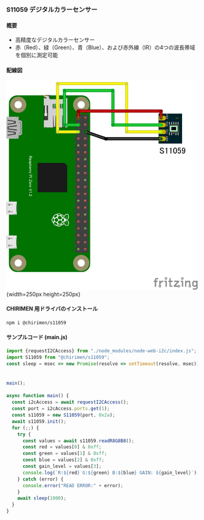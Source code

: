 ### S11059 デジタルカラーセンサー

#### 概要

* 高精度なデジタルカラーセンサー
* 赤（Red）、緑（Green）、青（Blue）、および赤外線（IR）の4つの波長帯域を個別に測定可能

#### 配線図

![](./schematic.png "schematic"){width=250px height=250px}

#### CHIRIMEN 用ドライバのインストール

```shell
npm i @chirimen/s11059
```

#### サンプルコード (main.js)

```javascript
import {requestI2CAccess} from "./node_modules/node-web-i2c/index.js";
import S11059 from "@chirimen/s11059";
const sleep = msec => new Promise(resolve => setTimeout(resolve, msec));


main();

async function main() {
  const i2cAccess = await requestI2CAccess();
  const port = i2cAccess.ports.get(1);
  const s11059 = new S11059(port, 0x2a);
  await s11059.init();
  for (;;) {
    try {
      const values = await s11059.readR8G8B8();
      const red = values[0] & 0xff;
      const green = values[1] & 0xff;
      const blue = values[2] & 0xff;
      const gain_level = values[3];
      console.log(`R:${red} G:${green} B:${blue} GAIN: ${gain_level}`);
    } catch (error) {
      console.error("READ ERROR:" + error);
    }
    await sleep(1000);
  }
}
```
